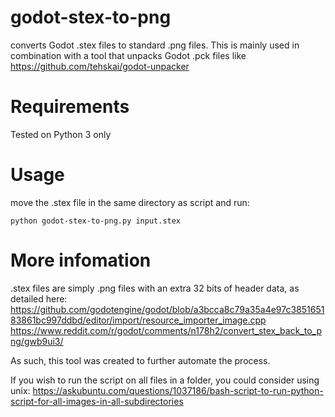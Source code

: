 # godot-stex-to-png
converts Godot .stex files to standard .png files. This is mainly used in combination with a tool that unpacks Godot .pck files 
like https://github.com/tehskai/godot-unpacker

# Requirements
Tested on Python 3 only

# Usage 
move the .stex file in the same directory as script and run:
```
python godot-stex-to-png.py input.stex
```

# More infomation
.stex files are simply .png files with an extra 32 bits of header data, as detailed here:
https://github.com/godotengine/godot/blob/a3bcca8c79a35a4e97c385165183861bc997ddbd/editor/import/resource_importer_image.cpp
https://www.reddit.com/r/godot/comments/n178h2/convert_stex_back_to_png/gwb9ui3/

As such, this tool was created to further automate the process.

If you wish to run the script on all files in a folder, you could consider using unix: 
https://askubuntu.com/questions/1037186/bash-script-to-run-python-script-for-all-images-in-all-subdirectories
